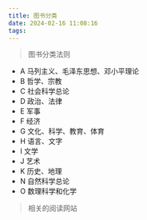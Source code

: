 ```yaml
---
title: 图书分类
date: 2024-02-16 11:08:16
tags:
---
```


> 图书分类法则

* A 马列主义、毛泽东思想、邓小平理论
* B 哲学、宗教
* C 社会科学总论
* D 政治、法律
* E 军事
* F 经济
* G 文化、科学、教育、体育
* H 语言、文字
* I 文学
* J 艺术
* K 历史、地理
* N 自然科学总论
* O 数理科学和化学





> 相关的阅读网站